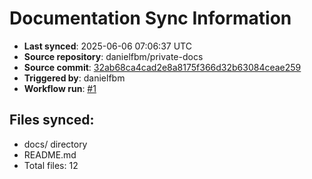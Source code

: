 # Documentation Sync Information

- **Last synced**: 2025-06-06 07:06:37 UTC
- **Source repository**: danielfbm/private-docs
- **Source commit**: [32ab68ca4cad2e8a8175f366d32b63084ceae259](https://github.com/danielfbm/private-docs/commit/32ab68ca4cad2e8a8175f366d32b63084ceae259)
- **Triggered by**: danielfbm
- **Workflow run**: [#1](https://github.com/danielfbm/private-docs/actions/runs/15484735178)

## Files synced:
- docs/ directory
- README.md
- Total files: 12
